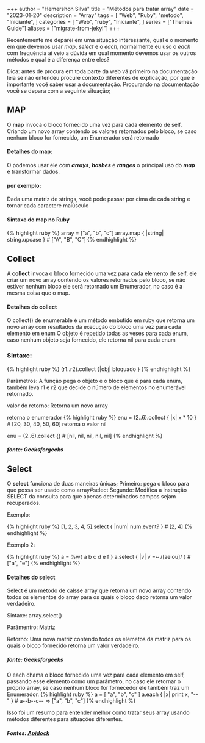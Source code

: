 +++
author = "Hemershon Silva"
title = "Métodos para tratar array"
date = "2023-01-20"
description = "Array"
tags = [
  "Web",
  "Ruby",
  "metodo",
  "Iniciante",
]
categories = [
  "Web",
  "ruby",
  "Iniciante",
]
series = ["Themes Guide"]
aliases = ["migrate-from-jekyl"]
+++

Recentemente me deparei em uma situação interessante, qual é o momento em que devemos usar *map*, *select* e o *each*, normalmente eu uso o *each* com frequência aí veio a dúvida em qual momento devemos usar os outros métodos e qual é a diferença entre eles?

Dica: antes de procura em toda parte da web vá primeiro na documentação leia se não entendeu procure contexto diferentes de explicação, por que é importante você saber usar a documentação. Procurando na documentação você se depara com a seguinte situação;

## MAP

O **map** invoca o bloco fornecido uma vez para cada elemento de self. Criando um novo array contendo os valores retornados pelo bloco, se caso nenhum bloco for fornecido, um Enumerador será retornado

#### Detalhes do **map**:
O podemos usar ele com ***arrays***, ***hashes*** e ***ranges*** o principal uso do ***map*** é transformar dados.

#### por exemplo: 
Dada uma matriz de strings, você pode passar por cima de cada string e tornar cada caractere maiúsculo

#### Sintaxe do map no Ruby
{% highlight ruby %}
array = ["a", "b", "c"]
array.map { |string| string.upcase } # ["A", "B", "C"]
{% endhighlight %}



## Collect
A **collect** invoca o bloco fornecido uma vez para cada elemento de self, ele criar um novo array contendo os valores retornados pelo bloco, se não estiver nenhum bloco ele será retornado um Enumerador, no caso é a mesma coisa que o map.

#### Detalhes do collect

O collect() de enumerable é um método embutido em ruby que retorna um novo array com resultados da execução do bloco uma vez para cada elemento em enum O objeto é repetido todas as veses para cada enum, caso nenhum objeto seja fornecido, ele retorna nil para cada enum

### Sintaxe:
{% highlight ruby %}
 (r1..r2).collect {|obj| bloquado }
{% endhighlight %}


Parâmetros: A função pega o objeto e o bloco que é para cada enum, também leva r1 e r2 que decide o número de elementos no enumerável retornado.

valor do retorno: Retorna um novo array

retorna o enumerador
{% highlight ruby %}
enu = (2..6).collect { |x| x * 10 } # [20, 30, 40, 50, 60]
retorna o valor nil

enu = (2..6).collect {} # [nil, nil, nil, nil, nil]
{% endhighlight %}

##### fonte: Geeksforgeeks
## Select

O **select** funciona de duas maneiras únicas; Primeiro: pega o bloco para que possa ser usado como array#select Segundo: Modifica a instrução SELECT da consulta para que apenas determinados campos sejam recuperados.

Exemplo:

{% highlight ruby %}
[1, 2, 3, 4, 5].select { |num| num.event? } # [2, 4]
{% endhighlight %}

Exemplo 2:

{% highlight ruby %}
a = %w{ a b c d e f }
a.select { |v| v =~ /[aeiou]/ } # ["a", "e"]
{% endhighlight %}

#### Detalhes do select

Select é um método de calsse array que retorna um novo array contendo todos os elementos do array para os quais o bloco dado retorna um valor verdadeiro.

Sintaxe: array.select()

Parâmentro: Matriz

Retorno: Uma nova matriz contendo todos os elemetos da matriz para os quais o bloco fornecido retorna um valor verdadeiro.

##### fonte: Geeksforgeeks

O each chama o bloco fornecido uma vez para cada elemento em self, passando esse elemento como um parâmetro, no caso ele retornar o próprio array, se caso nenhum bloco for fornecedor ele também traz um Enumerador.
{% highlight ruby %}
 a = [ "a", "b", "c" ]
 a.each { |x| print x, "--" } # a--b--c-- => ["a", "b", "c"] 
{% endhighlight %}

Isso foi um resumo para entender melhor como tratar seus array usando métodos diferentes para situações diferentes.

##### Fontes: [Apidock](https://ruby-doc.org/core-2.7.0/Array.html)